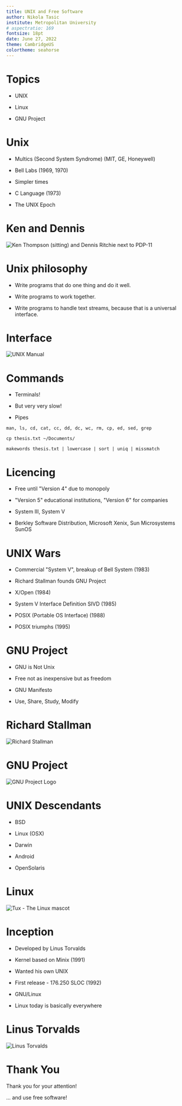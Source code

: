 ```yaml
---
title: UNIX and Free Software
author: Nikola Tasic
institute: Metropolitan University
# aspectratio: 169
fontsize: 18pt
date: June 27, 2022
theme: CambridgeUS
colortheme: seahorse
---
```

# Topics

+ UNIX

+ Linux

+ GNU Project

# Unix

+ Multics (Second System Syndrome) (MIT, GE, Honeywell)

+ Bell Labs (1969, 1970) 

+ Simpler times

+ C Language (1973)

+ The UNIX Epoch

# Ken and Dennis

![Ken Thompson (sitting) and Dennis Ritchie next to PDP-11](img/kenanddennis.jpg)

# Unix philosophy

+ Write programs that do one thing and do it well.

+ Write programs to work together.

+ Write programs to handle text streams, because that is a universal interface.

# Interface

![UNIX Manual](img/man.png)

# Commands 

+ Terminals!

+ But very very slow!

+ Pipes

`man, ls, cd, cat, cc, dd, dc, wc, rm, cp, ed, sed, grep`

`cp thesis.txt ~/Documents/`

`makewords thesis.txt | lowercase | sort | uniq | missmatch`

# Licencing

+ Free until "Version 4" due to monopoly

+ "Version 5" educational institutions, "Version 6" for companies

+ System III, System V

+ Berkley Software Distribution, Microsoft Xenix, Sun Microsystems SunOS

# UNIX Wars

+ Commercial "System V", breakup of Bell System (1983)

+ Richard Stallman founds GNU Project 

+ X/Open (1984)

+ System V Interface Definition SIVD (1985)

+ POSIX (Portable OS Interface) (1988)

+ POSIX triumphs (1995)

# GNU Project

+ GNU is Not Unix

+ Free not as inexpensive but as freedom

+ GNU Manifesto

+ Use, Share, Study, Modify

# Richard Stallman

![Richard Stallman](img/stallman.jpg)

# GNU Project

![GNU Project Logo](img/gnu.png)


# UNIX Descendants

+ BSD

+ Linux (OSX)

+ Darwin

+ Android

+ OpenSolaris

# Linux 

![Tux - The Linux mascot](img/tux.png)


# Inception

+ Developed by Linus Torvalds

+ Kernel based on Minix (1991)

+ Wanted his own UNIX

+ First release - 176.250 SLOC (1992)

+ GNU/Linux

+ Linux today is basically everywhere

# Linus Torvalds

![Linus Torvalds](img/linus.jpeg)

# Thank You 

Thank you for your attention!

... and use free software!
